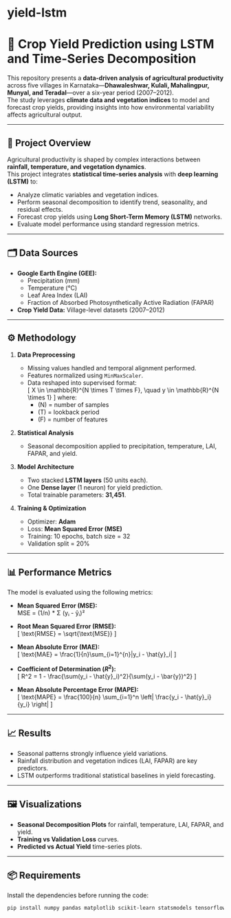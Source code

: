 # yield-lstm

# 🌾 Crop Yield Prediction using LSTM and Time-Series Decomposition

This repository presents a **data-driven analysis of agricultural productivity** across five villages in Karnataka—**Dhawaleshwar, Kulali, Mahalingpur, Munyal, and Teradal**—over a six-year period (2007–2012).  
The study leverages **climate data and vegetation indices** to model and forecast crop yields, providing insights into how environmental variability affects agricultural output.

---

## 📌 Project Overview
Agricultural productivity is shaped by complex interactions between **rainfall, temperature, and vegetation dynamics**.  
This project integrates **statistical time-series analysis** with **deep learning (LSTM)** to:
- Analyze climatic variables and vegetation indices.
- Perform seasonal decomposition to identify trend, seasonality, and residual effects.
- Forecast crop yields using **Long Short-Term Memory (LSTM)** networks.
- Evaluate model performance using standard regression metrics.

---

## 🗂️ Data Sources
- **Google Earth Engine (GEE):**
  - Precipitation (mm)
  - Temperature (°C)
  - Leaf Area Index (LAI)
  - Fraction of Absorbed Photosynthetically Active Radiation (FAPAR)
- **Crop Yield Data:** Village-level datasets (2007–2012)

---

## ⚙️ Methodology
1. **Data Preprocessing**
   - Missing values handled and temporal alignment performed.
   - Features normalized using `MinMaxScaler`.
   - Data reshaped into supervised format:  
     \[
     X \in \mathbb{R}^{N \times T \times F}, \quad y \in \mathbb{R}^{N \times 1}
     \]
     where:
     - \(N\) = number of samples  
     - \(T\) = lookback period  
     - \(F\) = number of features  

2. **Statistical Analysis**
   - Seasonal decomposition applied to precipitation, temperature, LAI, FAPAR, and yield.

3. **Model Architecture**
   - Two stacked **LSTM layers** (50 units each).
   - One **Dense layer** (1 neuron) for yield prediction.
   - Total trainable parameters: **31,451**.

4. **Training & Optimization**
   - Optimizer: **Adam**  
   - Loss: **Mean Squared Error (MSE)**  
   - Training: 10 epochs, batch size = 32  
   - Validation split = 20%  

---

## 📊 Performance Metrics
The model is evaluated using the following metrics:

- **Mean Squared Error (MSE):**  
MSE = (1/n) * Σ (yᵢ - ŷᵢ)²


- **Root Mean Squared Error (RMSE):**  
  \[
  \text{RMSE} = \sqrt{\text{MSE}}
  \]

- **Mean Absolute Error (MAE):**  
  \[
  \text{MAE} = \frac{1}{n}\sum_{i=1}^{n}|y_i - \hat{y}_i|
  \]

- **Coefficient of Determination ($R^2$):**  
  \[
  R^2 = 1 - \frac{\sum(y_i - \hat{y}_i)^2}{\sum(y_i - \bar{y})^2}
  \]

- **Mean Absolute Percentage Error (MAPE):**  
  \[
  \text{MAPE} = \frac{100}{n} \sum_{i=1}^n \left| \frac{y_i - \hat{y}_i}{y_i} \right|
  \]

---

## 📈 Results
- Seasonal patterns strongly influence yield variations.
- Rainfall distribution and vegetation indices (LAI, FAPAR) are key predictors.
- LSTM outperforms traditional statistical baselines in yield forecasting.

---

## 🖼️ Visualizations
- **Seasonal Decomposition Plots** for rainfall, temperature, LAI, FAPAR, and yield.
- **Training vs Validation Loss** curves.
- **Predicted vs Actual Yield** time-series plots.

---

## 📦 Requirements
Install the dependencies before running the code:

```bash
pip install numpy pandas matplotlib scikit-learn statsmodels tensorflow
